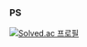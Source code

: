 ### PS
[![Solved.ac
프로필](http://mazassumnida.wtf/api/mini/generate_badge?boj=thdruddyd21)](https://solved.ac/thdruddyd21)

<!--![hyp3rflow's solved.ac stats](https://github-readme-solvedac.hyp3rflow.vercel.app/api/?handle=thdruddyd21)-->
